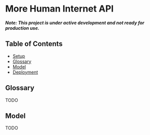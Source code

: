# More Human Internet API

**_Note: This project is under active development and not ready for production use._**

## Table of Contents

- [Setup](/SETUP.md)
- [Glossary](#glossary)
- [Model](#model)
- [Deployment](/DEPLOYMENT.md)

## Glossary

TODO

## Model

TODO
